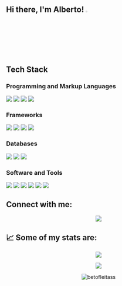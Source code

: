 ## Hi there, I'm Alberto! <a><img src="https://media.giphy.com/media/hvRJCLFzcasrR4ia7z/giphy.gif" width="3%"></a>

<!--
**betofleitass/betofleitass** is a ✨ _special_ ✨ repository because its `README.md` (this file) appears on your GitHub profile.

Here are some ideas to get you started:

- 🔭 I’m currently working on ...
- 🌱 I’m currently learning ...
- 👯 I’m looking to collaborate on ...
- 🤔 I’m looking for help with ...
- 💬 Ask me about ...
- 📫 How to reach me: ...
- 😄 Pronouns: ...
- ⚡ Fun fact: ...
-->

## Tech Stack

### Programming and Markup Languages

<p>
  <a> <img src="https://img.shields.io/badge/HTML5-E34F26?style=for-the-badge&logo=html5&logoColor=white" /> <a/>
  <a> <img src="https://img.shields.io/badge/CSS3-1572B6?style=for-the-badge&logo=css3&logoColor=white" /> <a/>
  <a> <img src="https://img.shields.io/badge/Python-FFD43B?style=for-the-badge&logo=python&logoColor=blue" /> <a/>
  <a> <img src="https://custom-icon-badges.demolab.com/badge/SQL-025E8C.svg?logo=database&logoColor=white" /> <a/>
</p>

### Frameworks

<p>
  <a> <img src="https://img.shields.io/badge/Django-092E20?style=for-the-badge&logo=django&logoColor=green" /> <a/>
  <a> <img src="https://img.shields.io/badge/Jupyter-F37626.svg?&style=for-the-badge&logo=Jupyter&logoColor=white" /> <a/>
  <a> <img src="https://img.shields.io/badge/Bootstrap-563D7C?style=for-the-badge&logo=bootstrap&logoColor=white" /> <a/>
  <a> <img src="https://img.shields.io/badge/PowerBI-F2C811?style=for-the-badge&logo=Power%20BI&logoColor=white" /> <a/>
</p>

### Databases

<p>
  <a> <img src="https://img.shields.io/badge/MySQL-005C84?style=for-the-badge&logo=mysql&logoColor=white" /> <a/>
  <a> <img src="https://img.shields.io/badge/PostgreSQL-316192?style=for-the-badge&logo=postgresql&logoColor=white" /> <a/>
  <a> <img src="https://img.shields.io/badge/SQLite-07405E?style=for-the-badge&logo=sqlite&logoColor=white" /> <a/>
</p>

### Software and Tools

<p>
  <a> <img src="https://img.shields.io/badge/Linux-FCC624?style=for-the-badge&logo=linux&logoColor=black" /> <a/>
  <a> <img src="https://img.shields.io/badge/Windows-0078D6?style=for-the-badge&logo=windows&logoColor=white" /> <a/>
  <a> <img src="https://img.shields.io/badge/GitHub-100000?style=for-the-badge&logo=github&logoColor=white" /> <a/>
  <a> <img src="https://img.shields.io/badge/GitHub-100000?style=for-the-badge&logo=github&logoColor=white" /> <a/>
  <a> <img src="https://img.shields.io/badge/VSCode-0078D4?style=for-the-badge&logo=visual%20studio%20code&logoColor=white" /> <a/>
  <a> <img src="https://img.shields.io/badge/Jira-0052CC?style=for-the-badge&logo=Jira&logoColor=white" /> <a/>
</p>

## Connect with me:
<p align='center'>
  <a href="https://www.linkedin.com/in/fleitas-alberto/">
    <img src="https://img.shields.io/badge/linkedin-%230077B5.svg?&style=for-the-badge&logo=linkedin&logoColor=white" /> <a/>
  </a>
</p>

## 📈   Some of my stats are:

<p align="center">
  <img align="" src="https://github-readme-stats.vercel.app/api/top-langs/?username=betofleitass&layout=compact&show_icons=true&theme=tokyonight" /> <a/>
</p>
<p align="center">
  <img align="" src="https://github-readme-stats.vercel.app/api?username=betofleitass&show_icons=true&theme=tokyonight" /> <a/>
</p>

<p align="center">
  <img src="https://github-readme-streak-stats.herokuapp.com/?user=betofleitass&theme=tokyonight&show_icons=true" alt="betofleitass" /> <a/>
 </p>

